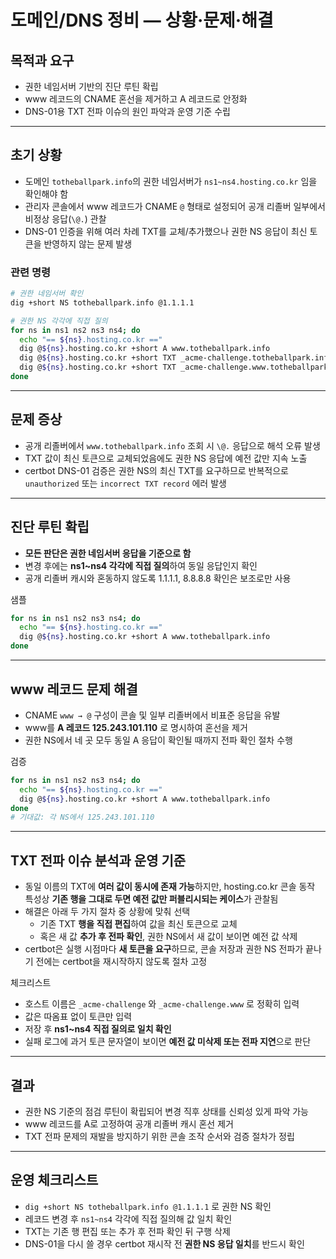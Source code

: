 # 도메인/DNS 정비 — 상황·문제·해결

## 목적과 요구
- 권한 네임서버 기반의 진단 루틴 확립
- www 레코드의 CNAME 혼선을 제거하고 A 레코드로 안정화
- DNS-01용 TXT 전파 이슈의 원인 파악과 운영 기준 수립

---

## 초기 상황
- 도메인 `totheballpark.info`의 권한 네임서버가 `ns1~ns4.hosting.co.kr` 임을 확인해야 함
- 관리자 콘솔에서 www 레코드가 CNAME `@` 형태로 설정되어 공개 리졸버 일부에서 비정상 응답(`\@.`) 관찰
- DNS-01 인증을 위해 여러 차례 TXT를 교체/추가했으나 권한 NS 응답이 최신 토큰을 반영하지 않는 문제 발생

### 관련 명령
```bash
# 권한 네임서버 확인
dig +short NS totheballpark.info @1.1.1.1

# 권한 NS 각각에 직접 질의
for ns in ns1 ns2 ns3 ns4; do
  echo "== ${ns}.hosting.co.kr =="
  dig @${ns}.hosting.co.kr +short A www.totheballpark.info
  dig @${ns}.hosting.co.kr +short TXT _acme-challenge.totheballpark.info
  dig @${ns}.hosting.co.kr +short TXT _acme-challenge.www.totheballpark.info
done
```

---

## 문제 증상
- 공개 리졸버에서 `www.totheballpark.info` 조회 시 `\@.` 응답으로 해석 오류 발생
- TXT 값이 최신 토큰으로 교체되었음에도 권한 NS 응답에 예전 값만 지속 노출
- certbot DNS-01 검증은 권한 NS의 최신 TXT를 요구하므로 반복적으로 `unauthorized` 또는 `incorrect TXT record` 에러 발생

---

## 진단 루틴 확립
- **모든 판단은 권한 네임서버 응답을 기준으로 함**
- 변경 후에는 **ns1~ns4 각각에 직접 질의**하여 동일 응답인지 확인
- 공개 리졸버 캐시와 혼동하지 않도록 1.1.1.1, 8.8.8.8 확인은 보조로만 사용

샘플
```bash
for ns in ns1 ns2 ns3 ns4; do
  echo "== ${ns}.hosting.co.kr =="
  dig @${ns}.hosting.co.kr +short A www.totheballpark.info
done
```

---

## www 레코드 문제 해결
- CNAME `www → @` 구성이 콘솔 및 일부 리졸버에서 비표준 응답을 유발
- www를 **A 레코드 125.243.101.110** 로 명시하여 혼선을 제거
- 권한 NS에서 네 곳 모두 동일 A 응답이 확인될 때까지 전파 확인 절차 수행

검증
```bash
for ns in ns1 ns2 ns3 ns4; do
  echo "== ${ns}.hosting.co.kr =="
  dig @${ns}.hosting.co.kr +short A www.totheballpark.info
done
# 기대값: 각 NS에서 125.243.101.110
```

---

## TXT 전파 이슈 분석과 운영 기준
- 동일 이름의 TXT에 **여러 값이 동시에 존재 가능**하지만, hosting.co.kr 콘솔 동작 특성상 **기존 행을 그대로 두면 예전 값만 퍼블리시되는 케이스**가 관찰됨
- 해결은 아래 두 가지 절차 중 상황에 맞춰 선택
  - 기존 TXT **행을 직접 편집**하여 값을 최신 토큰으로 교체
  - 혹은 새 값 **추가 후 전파 확인**, 권한 NS에서 새 값이 보이면 예전 값 삭제
- certbot은 실행 시점마다 **새 토큰을 요구**하므로, 콘솔 저장과 권한 NS 전파가 끝나기 전에는 certbot을 재시작하지 않도록 절차 고정

체크리스트
- 호스트 이름은 `_acme-challenge` 와 `_acme-challenge.www` 로 정확히 입력
- 값은 따옴표 없이 토큰만 입력
- 저장 후 **ns1~ns4 직접 질의로 일치 확인**
- 실패 로그에 과거 토큰 문자열이 보이면 **예전 값 미삭제 또는 전파 지연**으로 판단

---

## 결과
- 권한 NS 기준의 점검 루틴이 확립되어 변경 직후 상태를 신뢰성 있게 파악 가능
- www 레코드를 A로 고정하여 공개 리졸버 캐시 혼선 제거
- TXT 전파 문제의 재발을 방지하기 위한 콘솔 조작 순서와 검증 절차가 정립

---

## 운영 체크리스트
- `dig +short NS totheballpark.info @1.1.1.1` 로 권한 NS 확인
- 레코드 변경 후 `ns1~ns4` 각각에 직접 질의해 값 일치 확인
- TXT는 기존 행 편집 또는 추가 후 전파 확인 뒤 구행 삭제
- DNS-01을 다시 쓸 경우 certbot 재시작 전 **권한 NS 응답 일치**를 반드시 확인